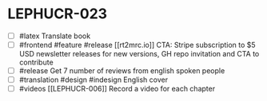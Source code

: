 # LEPHUCR-023

- [ ] #latex Translate book
- [ ] #frontend #feature #release [[rt2mrc.io]] CTA: Stripe subscription to $5 USD newsletter releases for new versions, GH repo invitation and CTA to contribute
- [ ] #release Get 7 number of reviews from english spoken people
- [ ] #translation #design #indesign English cover
- [ ] #videos [[LEPHUCR-006]] Record a video for each chapter